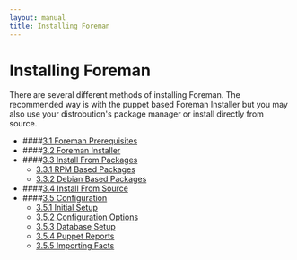 ```yaml
---
layout: manual
title: Installing Foreman
---
```


# Installing Foreman

There are several different methods of installing Foreman. The recommended way is with the puppet based Foreman Installer but you may also use your distrobution's package manager or install directly from source.


* ####[3.1 Foreman Prerequisites](/manuals/1.0/3.1_foreman_prerequisites.html)
* ####[3.2 Foreman Installer](/manuals/1.0/3.2_foreman_installer.html)
* ####[3.3 Install From Packages](/manuals/1.0/3.3_install_from_packages.html)
    * [3.3.1 RPM Based Packages](/manuals/1.0/3.3.1_rpm_packages.html)
    * [3.3.2 Debian Based Packages](/manuals/1.0/3.3.2_debian_packages.html)
* ####[3.4 Install From Source](/manuals/1.0/3.4_install_from_source.html)
* ####[3.5 Configuration](/manuals/1.0/3.5_configuration.html)
    * [3.5.1 Initial Setup](/manuals/1.0/3.5.1_initial_setup.html)
    * [3.5.2 Configuration Options](/manuals/1.0/3.5.2_configuration_options.html)
    * [3.5.3 Database Setup](/manuals/1.0/3.5.3_database_setup.html)
    * [3.5.4 Puppet Reports](/manuals/1.0/3.5.4_puppet_reports.html)
    * [3.5.5 Importing Facts](/manuals/1.0/3.5.5_importing_facts.html)